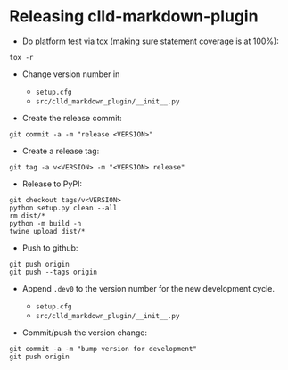 # Releasing clld-markdown-plugin

- Do platform test via tox (making sure statement coverage is at 100%):
```shell
tox -r
```

- Change version number in
  - `setup.cfg`
  - `src/clld_markdown_plugin/__init__.py`

- Create the release commit:
```shell
git commit -a -m "release <VERSION>"
```

- Create a release tag:
```shell
git tag -a v<VERSION> -m "<VERSION> release"
```

- Release to PyPI:
```shell
git checkout tags/v<VERSION>
python setup.py clean --all
rm dist/*
python -m build -n
twine upload dist/*
```

- Push to github:
```shell
git push origin
git push --tags origin
```

- Append `.dev0` to the version number for the new development cycle.
  - `setup.cfg`
  - `src/clld_markdown_plugin/__init__.py`

- Commit/push the version change:
```shell
git commit -a -m "bump version for development"
git push origin
```
